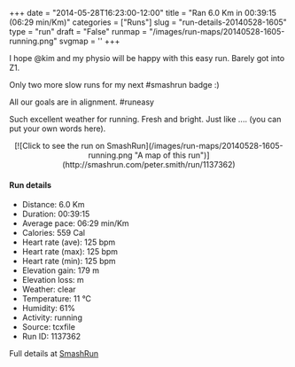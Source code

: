 +++
date = "2014-05-28T16:23:00-12:00"
title = "Ran 6.0 Km in 00:39:15 (06:29 min/Km)"
categories = ["Runs"]
slug = "run-details-20140528-1605"
type = "run"
draft = "False"
runmap = "/images/run-maps/20140528-1605-running.png"
svgmap = '<polyline points="17 2, 19 18, 27 24, 23 31, 30 31, 31 38, 40 49, 41 52, 45 52, 54 61, 72 65, 83 65, 82 76, 73 88, 65 94, 52 82, 56 89, 46 96, 41 100, 34 97, 32 94, 22 83, 31 68, 48 61, 64 61, 84 66, 82 75, 77 84, 65 94, 52 83, 55 91, 40 100, 24 86, 22 81, 27 72, 50 60, 33 41, 30 30, 25 29, 27 25, 19 18, 17 3, 18 0, 22 1">'
+++

I hope @kim and my physio will be happy with this easy run. Barely got into Z1. 

Only two more slow runs for my next #smashrun badge :)

All our goals are in alignment. #runeasy

Such excellent weather for running. Fresh and bright. Just like .... (you can put your own words here). 



<!--more-->

<center>
[![Click to see the run on SmashRun](/images/run-maps/20140528-1605-running.png "A map of this run")](http://smashrun.com/peter.smith/run/1137362)
</center>

#### Run details

* Distance: 6.0 Km
* Duration: 00:39:15
* Average pace: 06:29 min/Km
* Calories: 559 Cal
* Heart rate (ave): 125 bpm
* Heart rate (max): 125 bpm
* Heart rate (min): 125 bpm
* Elevation gain: 179 m
* Elevation loss:  m
* Weather: clear
* Temperature: 11 &deg;C
* Humidity: 61%
* Activity: running
* Source: tcxfile
* Run ID: 1137362

Full details at [SmashRun](http://smashrun.com/peter.smith/run/1137362)